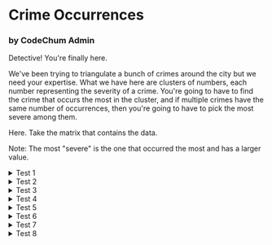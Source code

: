 <h1>Crime Occurrences</h1>
<h3>by CodeChum Admin</h3>

Detective! You're finally here.

We've been trying to triangulate a bunch of crimes around the city but we need your expertise. What we have here are clusters of numbers, each number representing the severity of a crime. You're going to have to find the crime that occurs the most in the cluster, and if multiple crimes have the same number of occurrences, then you're going to have to pick the most severe among them.

Here. Take the matrix that contains the data.

Note: The most "severe" is the one that occurred the most and has a larger value.

<details>
    <summary>Test 1</summary>
    
    Enter the number of rows: 3
    Enter the number of columns: 3
    1 2 3
    1 2 3
    3 3 3
    Most severe crime = 3
</details>
<details>
    <summary>Test 2</summary>
    
    Enter the number of rows: 5
    Enter the number of columns: 5
    20 34 52 34 34
    20 20 52 1 2
    3 4 5 20 34 2
    2 2 1 75 33
    100 99 85 23 6
    Most severe crime = 34
</details>
<details>
    <summary>Test 3</summary>
    
    Enter the number of rows: 2
    Enter the number of columns: 2
    1 1
    2 3
    Most severe crime = 1
</details>
<details>
    <summary>Test 4</summary>
    
    Enter the number of rows: 2
    Enter the number of columns: 3
    5 10 15
    20 10 13
    Most severe crime = 10
</details>
<details>
    <summary>Test 5</summary>
    
    Enter the number of rows: 1
    Enter the number of columns: 1
    100
    Most severe crime = 100
</details>
<details>
    <summary>Test 6</summary>
    
    Enter the number of rows: 7
    Enter the number of columns: 7
    1 2 3 4 5 6 7
    8 9 1 2 3 4 5
    6 7 8 9 1 2 3
    4 5 6 7 8 9 1
    2 3 4 5 6 7 8
    9 1 2 3 4 5 6
    7 8 9 1 2 3 4
    Most severe crime = 4
</details>
<details>
    <summary>Test 7</summary>
    
    Enter the number of rows: 1
    Enter the number of columns: 2
    5 5
    Most severe crime = 5
</details>
<details>
    <summary>Test 8</summary>
    
    Enter the number of rows: 10
    Enter the number of columns: 10
    100 100 100 100 100 100 100 100 100 100
    99 99 99 99 99 99 99 99 99 99
    98 98 98 98 98 98 98 98 98 98
    97 97 97 97 97 97 97 97 97 97
    96 96 96 96 96 96 96 96 96 96
    95 95 95 95 95 95 95 95 95 95
    94 94 94 94 94 94 94 94 94 94
    93 93 93 93 93 93 93 93 93 93
    92 92 92 92 92 92 92 92 92 92
    91 91 91 91 91 91 91 91 91 91
    Most severe crime = 100
</details>